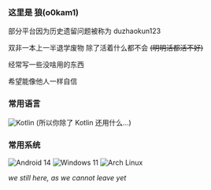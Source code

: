 ### 这里是 狼(o0kam1)

部分平台因为历史遗留问题被称为 duzhaokun123

双非一本上一半退学废物 除了活着什么都不会 ~~(明明活都活不好)~~

<!-- 双非一本废物 ~~除了活着什么都不会~~ 明明活者都不会 -->

经常写一些没啥用的东西

希望能像他人一样自信

### 常用语言
![Kotlin](https://img.shields.io/badge/Kotlin-8748fE?style=flat-square&logo=kotlin&logoColor=white) (所以你除了 Kotlin 还用什么...)

### 常用系统
![Android 14](https://img.shields.io/badge/Android-14-3DDC84?style=flat-square&logo=android) ![Windows 11](https://img.shields.io/badge/Windows-11-0078D6?style=flat-square&logo=windows11) ![Arch Linux](https://img.shields.io/badge/Arch_Linux-rolling-1793D1?style=flat-square&logo=arch-linux)

<!-- _we still here, as we have not left yet_ -->

_we still here, as we cannot leave yet_

<!-- _we still here, as if we have not left yet_ -->
